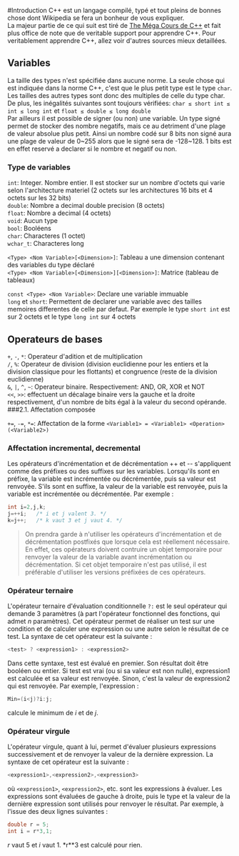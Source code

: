 #Introduction
C++ est un langage compilé, typé et tout pleins de bonnes chose dont Wikipedia se fera un bonheur de vous expliquer.  
La majeur partie de ce qui suit est tiré de [The Méga Cours de C++](http://casteyde.christian.free.fr/cpp/cours/index.html) et fait plus office de note que de veritable support pour apprendre C++. Pour veritablement apprendre C++, allez voir d'autres sources mieux detaillées.

## Variables

La taille des types n'est spécifiée dans aucune norme. La seule chose qui est indiquée dans la norme C++, c'est que le plus petit type est le type `char`. Les tailles des autres types sont donc des multiples de celle du type char. De plus, les inégalités suivantes sont toujours vérifiées: `char ≤ short int ≤ int ≤ long int` et `float ≤ double ≤ long double`  
Par ailleurs il est possible de signer (ou non) une variable. Un type signé permet de stocker des nombre negatifs, mais ce au detriment d'une plage de valeur absolue plus petit. Ainsi un nombre codé sur 8 bits non signé aura une plage de valeur de 0~255 alors que le signé sera de -128~128. 1 bits est en effet reservé a declarer si le nombre et negatif ou non.  

### Type de variables
 `int`: Integer. Nombre entier. Il est stocker sur un nombre d'octets qui varie selon l'architecture materiel (2 octets sur les architectures 16 bits et 4 octets sur les 32 bits)  
 `double`: Nombre a decimal double precision  (8 octets)  
 `float`: Nombre a decimal  (4 octets)  
 `void`: Aucun type  
 `bool`: Booléens  
 `char`: Characteres (1 octet)  
 `wchar_t`: Characteres long  

 `<Type> <Nom Variable>[<Dimension>]`: Tableau a une dimension contenant des variables du type déclaré  
 `<Type> <Nom Variable>[<Dimension>][<Dimension>]`: Matrice (tableau de tableaux)  

`const <Type> <Nom Variable>`: Declare une variable immuable  
`long` et `short`: Permettent de declarer une variable avec des tailles memoires differentes de celle par defaut. Par exemple le type `short int` est sur 2 octets et le type `long int` sur 4 octets


## Operateurs de bases
`+`, `-`, `*`: Operateur d'adition et de multiplication  
`/`, `%`: Operateur de division (division euclidienne pour les entiers et la division classique pour les flottants) et congruence (reste de la division euclidienne)  
`&`, `|`, `^`, `~`: Operateur binaire. Respectivement: AND, OR, XOR et NOT  
`<<`, `>>`: effectuent un décalage binaire vers la gauche et la droite respectivement, d'un nombre de bits égal à la valeur du second opérande.  
###2.1. Affectation composée  

`+=`, `-=`, `*=`: Affectation de la forme `<Variable1> = <Variable1> <Operation> (<Variable2>)`
### Affectation incremental, decremental

Les opérateurs d'incrémentation et de décrémentation ++ et -- s'appliquent comme des préfixes ou des suffixes sur les variables. Lorsqu'ils sont en préfixe, la variable est incrémentée ou décrémentée, puis sa valeur est renvoyée. S'ils sont en suffixe, la valeur de la variable est renvoyée, puis la variable est incrémentée ou décrémentée. Par exemple :

```c++
int i=2,j,k;
j=++i;   /* i et j valent 3. */
k=j++;   /* k vaut 3 et j vaut 4. */
```

> On prendra garde à n'utiliser les opérateurs d'incrémentation et de décrémentation postfixés que lorsque cela est réellement nécessaire. En effet, ces opérateurs doivent contruire un objet temporaire pour renvoyer la valeur de la variable avant incrémentation ou décrémentation. Si cet objet temporaire n'est pas utilisé, il est préférable d'utiliser les versions préfixées de ces opérateurs. 

### Opérateur ternaire
L'opérateur ternaire d'évaluation conditionnelle `?:` est le seul opérateur qui demande 3 paramètres (à part l'opérateur fonctionnel des fonctions, qui admet *n* paramètres). Cet opérateur permet de réaliser un test sur une condition et de calculer une expression ou une autre selon le résultat de ce test. La syntaxe de cet opérateur est la suivante :

```c++
<test> ? <expression1> : <expression2>
```

Dans cette syntaxe, test est évalué en premier. Son résultat doit être booléen ou entier. Si test est vrai (ou si sa valeur est non nulle), expression1 est calculée et sa valeur est renvoyée. Sinon, c'est la valeur de expression2 qui est renvoyée. Par exemple, l'expression :

```c++
Min=(i<j)?i:j;
```

calcule le minimum de *i* et de *j*.

### Opérateur virgule
L'opérateur virgule, quant à lui, permet d'évaluer plusieurs expressions successivement et de renvoyer la valeur de la dernière expression. La syntaxe de cet opérateur est la suivante :  
```c++
<expression1>,<expression2>,<expression3>
```

où `<expression1>`, `<expression2>`, etc. sont les expressions à évaluer. Les expressions sont évaluées de gauche à droite, puis le type et la valeur de la dernière expression sont utilisés pour renvoyer le résultat. Par exemple, à l'issue des deux lignes suivantes :

```c++
double r = 5;
int i = r*3,1;
```
*r* vaut 5 et *i* vaut 1. *r**3 est calculé pour rien.

